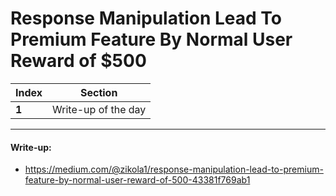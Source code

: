 # Response Manipulation Lead To Premium Feature By Normal User Reward of $500

Index | Section
--- | ---
**1** | Write-up of the day

___


#### Write-up: 

* https://medium.com/@zikola1/response-manipulation-lead-to-premium-feature-by-normal-user-reward-of-500-43381f769ab1
